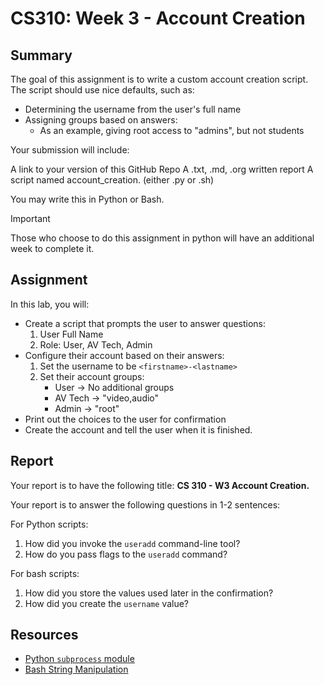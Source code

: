 # CS310: Week 3 - Account Creation

## Summary

The goal of this assignment is to write a custom account creation script. The script should use nice defaults, such as:
- Determining the username from the user's full name
- Assigning groups based on answers:
    - As an example, giving root access to "admins", but not students

Your submission will include:

A link to your version of this GitHub Repo
A .txt, .md, .org written report
A script named account_creation.<ext> (either .py or .sh)

You may write this in Python or Bash.

> [!IMPORTANT]
> Those who choose to do this assignment in python will have an additional week to complete it.

## Assignment

In this lab, you will:
- Create a script that prompts the user to answer questions:
    1. User Full Name
    2. Role: User, AV Tech, Admin
- Configure their account based on their answers:
    1. Set the username to be `<firstname>-<lastname>`
    2. Set their account groups:
        - User $\to$ No additional groups
        - AV Tech $\to$ "video,audio"
        - Admin $\to$ "root"
- Print out the choices to the user for confirmation
- Create the account and tell the user when it is finished.

## Report

Your report is to have the following title: **CS 310 - W3 Account Creation.<ext>**

Your report is to answer the following questions in 1-2 sentences:

For Python scripts:

1. How did you invoke the `useradd` command-line tool?
2. How do you pass flags to the `useradd` command?

For bash scripts:

1. How did you store the values used later in the confirmation?
2. How did you create the `username` value?

## Resources
- [Python `subprocess` module](https://docs.python.org/3.13/library/subprocess.html)
- [Bash String Manipulation](https://linuxhandbook.com/courses/bash-beginner/bash-strings/)